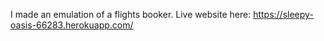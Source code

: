 I made an emulation of a flights booker.
Live website here: https://sleepy-oasis-66283.herokuapp.com/